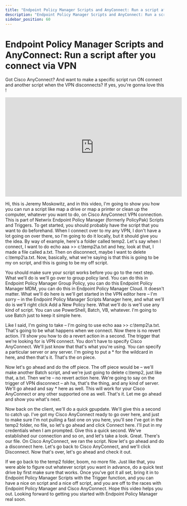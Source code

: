```yaml
---
title: "Endpoint Policy Manager Scripts and AnyConnect: Run a script after you connect via VPN"
description: "Endpoint Policy Manager Scripts and AnyConnect: Run a script after you connect via VPN"
sidebar_position: 60
---
```

# Endpoint Policy Manager Scripts and AnyConnect: Run a script after you connect via VPN

Got Cisco AnyConnect? And want to make a specific script run ON connect and another script when the
VPN disconnects? If yes, you're gonna love this !

<iframe width="560" height="315" src="https://www.youtube.com/embed/hJ7YThxdZ4A?si=2OFbH4Bvf7ijnKae" title="YouTube video player" frameborder="0" allow="accelerometer; autoplay; clipboard-write; encrypted-media; gyroscope; picture-in-picture; web-share" referrerpolicy="strict-origin-when-cross-origin" allowfullscreen></iframe>

Hi, this is Jeremy Moskowitz, and in this video, I'm going to show you how you can run a script like
map a drive or map a printer or clean up the computer, whatever you want to do, on Cisco AnyConnect
VPN connection. This is part of Netwrix Endpoint Policy Manager (formerly PolicyPak) Scripts and
Triggers. To get started, you should probably have the script that you want to do beforehand. When I
connect over to my any VPN, I don't have a lot going on over there, so I'm going to do it locally,
but it should give you the idea. By way of example, here's a folder called temp2. Let's say when I
connect, I want to do echo aaa >> c:\temp2\a.txt and hey, look at that, I made a file called a.txt.
Then on disconnect, maybe I want to delete c:\temp2\a.txt. Now, basically, what we're saying is that
this is going to be my on script, and this is going to be my off script.

You should make sure your script works before you go to the next step. What we'll do is we'll go
over to group policy land. You can do this in Endpoint Policy Manager Group Policy, you can do this
Endpoint Policy Manager MDM, you can do this in Endpoint Policy Manager Cloud. It doesn't matter.
What we'll do here is we'll get started in the VPN editor here – I'm sorry – in the Endpoint Policy
Manager Scripts Manager here, and what we'll do is we'll right click Add a New Policy here. What
we'll do is we'll use any kind of script. You can use PowerShell, Batch, VB, whatever. I'm going to
use Batch just to keep it simple here.

Like I said, I'm going to take – I'm going to use echo aaa >> c:\temp2\a.txt. That's going to be
what happens when we connect. Now there is no revert action. I'll show you how to do a revert action
in a second. The trigger that we're looking for is VPN connect. You don't have to specify Cisco
AnyConnect. We'll just know that that's what you're using. You can specify a particular server or
any server. I'm going to put a \* for the wildcard in here, and then that's it. That's the on piece.

Now let's go ahead and do the off piece. The off piece would be – we'll make another Batch script,
and we're just going to delete c:\temp2, just like that, a.txt. Then we're – no revert action here.
We're going to say on the trigger of VPN disconnect – ah ha, that's the thing, and any kind of
server. We'll go ahead and say \* here as well. This will work for your Cisco AnyConnect or any
other supported one as well. That's it. Let me go ahead and show you what's next.

Now back on the client, we'll do a quick gpupdate. We'll give this a second to catch up. I've got my
Cisco AnyConnect ready to go over here, and just to make sure I'm not pulling a fast one on you
here, you'll see I've got in the temp2 folder, no file, so let's go ahead and click Connect here.
I'll put in my credentials when I am prompted. Give this a quick second. We've established our
connection and so on, and let's take a look. Great. There's our file. On Cisco AnyConnect, we ran
the script. Now let's go ahead and do a disconnect here. Let's go back to Cisco AnyConnect, and
we'll click Disconnect. Now that's over, let's go ahead and check it out.

If we go back to the temp2 folder, boom, no more file. Just like that, you were able to figure out
whatever script you want in advance, do a quick test drive by first make sure that works. Once
you've got it all set, bring it in to Endpoint Policy Manager Scripts with the Trigger function, and
you can have a nice on script and a nice off script, and you are off to the races with Endpoint
Policy Manager and Cisco AnyConnect. Hope this video helps you out. Looking forward to getting you
started with Endpoint Policy Manager real soon.
